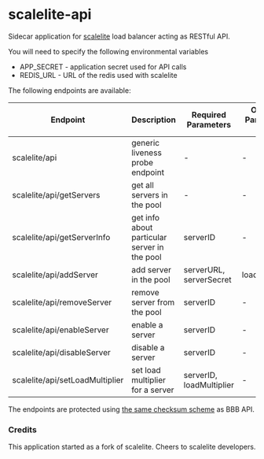 # scalelite-api

Sidecar application for [scalelite](https://github.com/blindsidenetworks/scalelite) load balancer acting as RESTful API.

You will need to specify the following environmental variables

- APP_SECRET - application secret used for API calls
- REDIS_URL - URL of the redis used with scalelite 


The following endpoints are available:

| Endpoint                        | Description                                  | Required Parameters      | Optional Parameters - |
| ------------------------------- | -------------------------------------------- | ------------------------ | --------------------- |
| scalelite/api                   | generic liveness probe endpoint              | -                        | -                     |
| scalelite/api/getServers        | get all servers in the pool                  | -                        | -                     |
| scalelite/api/getServerInfo     | get info about particular server in the pool | serverID                 | -                     |
| scalelite/api/addServer         | add server in the pool                       | serverURL, serverSecret  | loadMultiplier        |
| scalelite/api/removeServer      | remove server from the pool                  | serverID                 | -                     |
| scalelite/api/enableServer      | enable a server                              | serverID                 | -                     |
| scalelite/api/disableServer     | disable a server                             | serverID                 | -                     |
| scalelite/api/setLoadMultiplier | set load multiplier for a server             | serverID, loadMultiplier | -                     |

The endpoints are protected using [the same checksum scheme](https://docs.bigbluebutton.org/dev/api.html#api-calls) as BBB API. 


### Credits

This application started as a fork of scalelite. Cheers to scalelite developers.